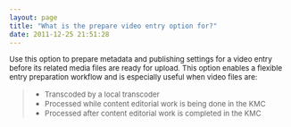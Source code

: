 ```yaml
---
layout: page
title: "What is the prepare video entry option for?"
date: 2011-12-25 21:51:28
---
```


<span style="font-size: small;">Use this option to prepare metadata and publishing settings for a video entry before its related media files are ready for upload. This option enables a flexible entry preparation workflow and is especially useful when video files are:</span>

> *   <span style="font-size: small;">Transcoded by a local transcoder</span>
> *   <span style="font-size: small;">Processed while content editorial work is being done in the KMC</span>
> *   <span style="font-size: small;">Processed after content editorial work is completed in the KMC</span>